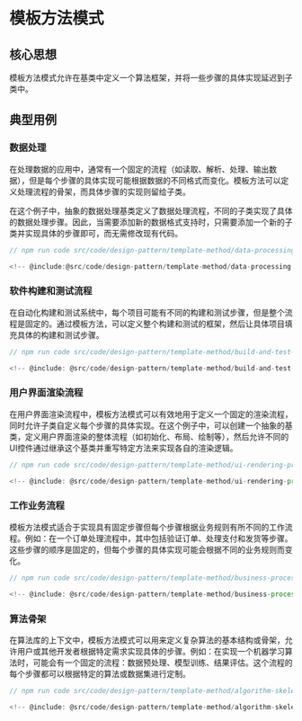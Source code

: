 # 模板方法模式

## 核心思想

模板方法模式允许在基类中定义一个算法框架，并将一些步骤的具体实现延迟到子类中。

## 典型用例

### 数据处理

在处理数据的应用中，通常有一个固定的流程（如读取、解析、处理、输出数据），但是每个步骤的具体实现可能根据数据的不同格式而变化。模板方法可以定义处理流程的骨架，而具体步骤的实现则留给子类。

在这个例子中，抽象的数据处理基类定义了数据处理流程，不同的子类实现了具体的数据处理步骤。因此，当需要添加新的数据格式支持时，只需要添加一个新的子类并实现具体的步骤即可，而无需修改现有代码。

```ts
// npm run code src/code/design-pattern/template-method/data-processing.ts

<!-- @include:@src/code/design-pattern/template-method/data-processing.ts -->
```

### 软件构建和测试流程

在自动化构建和测试系统中，每个项目可能有不同的构建和测试步骤，但是整个流程是固定的。通过模板方法，可以定义整个构建和测试的框架，然后让具体项目填充具体的构建和测试步骤。 

```ts
// npm run code src/code/design-pattern/template-method/build-and-test-process.ts

<!-- @include: @src/code/design-pattern/template-method/build-and-test-process.ts -->
```

### 用户界面渲染流程

在用户界面渲染流程中，模板方法模式可以有效地用于定义一个固定的渲染流程，同时允许子类自定义每个步骤的具体实现。在这个例子中，可以创建一个抽象的基类，定义用户界面渲染的整体流程（如初始化、布局、绘制等），然后允许不同的UI控件通过继承这个基类并重写特定方法来实现各自的渲染逻辑。

```ts
// npm run code src/code/design-pattern/template-method/ui-rendering-process.ts

<!-- @include: @src/code/design-pattern/template-method/ui-rendering-process.ts -->
```

### 工作业务流程

模板方法模式适合于实现具有固定步骤但每个步骤根据业务规则有所不同的工作流程。例如：在一个订单处理流程中，其中包括验证订单、处理支付和发货等步骤。这些步骤的顺序是固定的，但每个步骤的具体实现可能会根据不同的业务规则而变化。

```ts
// npm run code src/code/design-pattern/template-method/business-process.ts

<!-- @include: @src/code/design-pattern/template-method/business-process.ts -->
```

### 算法骨架

在算法库的上下文中，模板方法模式可以用来定义复杂算法的基本结构或骨架，允许用户或其他开发者根据特定需求实现具体的步骤。例如：在实现一个机器学习算法时，可能会有一个固定的流程：数据预处理、模型训练、结果评估。这个流程的每个步骤都可以根据特定的算法或数据集进行定制。

```ts
// npm run code src/code/design-pattern/template-method/algorithm-skeleton.ts

<!-- @include: @src/code/design-pattern/template-method/algorithm-skeleton.ts -->
```